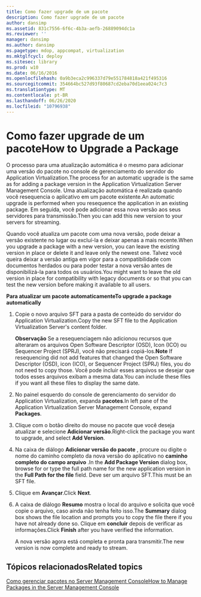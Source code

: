 ```yaml
---
title: Como fazer upgrade de um pacote
description: Como fazer upgrade de um pacote
author: dansimp
ms.assetid: 831c7556-6f6c-4b3a-aefb-26889094dc1a
ms.reviewer: ''
manager: dansimp
ms.author: dansimp
ms.pagetype: mdop, appcompat, virtualization
ms.mktglfcycl: deploy
ms.sitesec: library
ms.prod: w10
ms.date: 06/16/2016
ms.openlocfilehash: 0a9b3eca2c996337d79e551784818a421f495316
ms.sourcegitcommit: 354664bc527d93f80687cd2eba70d1eea024c7c3
ms.translationtype: MT
ms.contentlocale: pt-BR
ms.lasthandoff: 06/26/2020
ms.locfileid: "10796938"
---
```

# <span data-ttu-id="61c95-103">Como fazer upgrade de um pacote</span><span class="sxs-lookup"><span data-stu-id="61c95-103">How to Upgrade a Package</span></span>


<span data-ttu-id="61c95-104">O processo para uma atualização automática é o mesmo para adicionar uma versão do pacote no console de gerenciamento do servidor do Application Virtualization.</span><span class="sxs-lookup"><span data-stu-id="61c95-104">The process for an automatic upgrade is the same as for adding a package version in the Application Virtualization Server Management Console.</span></span> <span data-ttu-id="61c95-105">Uma atualização automática é realizada quando você resequencia o aplicativo em um pacote existente.</span><span class="sxs-lookup"><span data-stu-id="61c95-105">An automatic upgrade is performed when you resequence the application in an existing package.</span></span> <span data-ttu-id="61c95-106">Em seguida, você pode adicionar essa nova versão aos seus servidores para transmissão.</span><span class="sxs-lookup"><span data-stu-id="61c95-106">Then you can add this new version to your servers for streaming.</span></span>

<span data-ttu-id="61c95-107">Quando você atualiza um pacote com uma nova versão, pode deixar a versão existente no lugar ou excluí-la e deixar apenas a mais recente.</span><span class="sxs-lookup"><span data-stu-id="61c95-107">When you upgrade a package with a new version, you can leave the existing version in place or delete it and leave only the newest one.</span></span> <span data-ttu-id="61c95-108">Talvez você queira deixar a versão antiga em vigor para a compatibilidade com documentos herdados ou para poder testar a nova versão antes de disponibilizá-la para todos os usuários.</span><span class="sxs-lookup"><span data-stu-id="61c95-108">You might want to leave the old version in place for compatibility with legacy documents or so that you can test the new version before making it available to all users.</span></span>

**<span data-ttu-id="61c95-109">Para atualizar um pacote automaticamente</span><span class="sxs-lookup"><span data-stu-id="61c95-109">To upgrade a package automatically</span></span>**

1.  <span data-ttu-id="61c95-110">Copie o novo arquivo SFT para a pasta de conteúdo do servidor do Application Virtualization.</span><span class="sxs-lookup"><span data-stu-id="61c95-110">Copy the new SFT file to the Application Virtualization Server's content folder.</span></span>

    <span data-ttu-id="61c95-111">**Observação**  Se a resequenciagem não adicionou recursos que alteraram os arquivos Open Software Descriptor (OSD), Icon (ICO) ou Sequencer Project (SPRJ), você não precisará copiá-los.</span><span class="sxs-lookup"><span data-stu-id="61c95-111">**Note** If resequencing did not add features that changed the Open Software Descriptor (OSD), icon (ICO), or Sequencer Project (SPRJ) files, you do not need to copy those.</span></span> <span data-ttu-id="61c95-112">Você pode incluir esses arquivos se desejar que todos esses arquivos exibam a mesma data.</span><span class="sxs-lookup"><span data-stu-id="61c95-112">You can include these files if you want all these files to display the same date.</span></span>

     

2.  <span data-ttu-id="61c95-113">No painel esquerdo do console de gerenciamento do servidor do Application Virtualization, expanda **pacotes**.</span><span class="sxs-lookup"><span data-stu-id="61c95-113">In left pane of the Application Virtualization Server Management Console, expand **Packages**.</span></span>

3.  <span data-ttu-id="61c95-114">Clique com o botão direito do mouse no pacote que você deseja atualizar e selecione **Adicionar versão**.</span><span class="sxs-lookup"><span data-stu-id="61c95-114">Right-click the package you want to upgrade, and select **Add Version**.</span></span>

4.  <span data-ttu-id="61c95-115">Na caixa de diálogo **Adicionar versão do pacote** , procure ou digite o nome do caminho completo da nova versão do aplicativo no **caminho completo do campo arquivo** .</span><span class="sxs-lookup"><span data-stu-id="61c95-115">In the **Add Package Version** dialog box, browse for or type the full path name for the new application version in the **Full Path for the file** field.</span></span> <span data-ttu-id="61c95-116">Deve ser um arquivo SFT.</span><span class="sxs-lookup"><span data-stu-id="61c95-116">This must be an SFT file.</span></span>

5.  <span data-ttu-id="61c95-117">Clique em **Avançar**.</span><span class="sxs-lookup"><span data-stu-id="61c95-117">Click **Next**.</span></span>

6.  <span data-ttu-id="61c95-118">A caixa de diálogo **Resumo** mostra o local do arquivo e solicita que você copie o arquivo, caso ainda não tenha feito isso.</span><span class="sxs-lookup"><span data-stu-id="61c95-118">The **Summary** dialog box shows the file location and prompts you to copy the file there if you have not already done so.</span></span> <span data-ttu-id="61c95-119">Clique em **concluir** depois de verificar as informações.</span><span class="sxs-lookup"><span data-stu-id="61c95-119">Click **Finish** after you have verified the information.</span></span>

    <span data-ttu-id="61c95-120">A nova versão agora está completa e pronta para transmitir.</span><span class="sxs-lookup"><span data-stu-id="61c95-120">The new version is now complete and ready to stream.</span></span>

## <span data-ttu-id="61c95-121">Tópicos relacionados</span><span class="sxs-lookup"><span data-stu-id="61c95-121">Related topics</span></span>


[<span data-ttu-id="61c95-122">Como gerenciar pacotes no Server Management Console</span><span class="sxs-lookup"><span data-stu-id="61c95-122">How to Manage Packages in the Server Management Console</span></span>](how-to-manage-packages-in-the-server-management-console.md)

 

 





